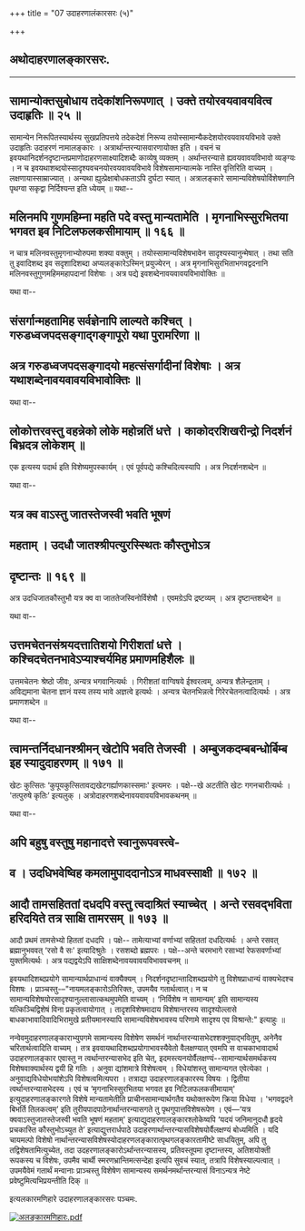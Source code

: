 +++
title = "07 उदाहरणालंकारसरः (५)"

+++


## अथोदाहरणालङ्कारसरः.

------------------------------------------------------------------------





## सामान्योक्तसुबोधाय तदेकांशनिरूपणात् । उक्ते तयोरवयवावयवित्व उदाहृतिः ॥ २५ ॥

सामान्येन निरूपितस्यार्थस्य सुखप्रतिपत्तये तदेकदेशं निरूप्य
तयोस्सामान्यैकदेशयोरवयवावयविभावे उक्ते उदाहृतिः उदाहरणं नामालङ्कारः ।
अत्रार्थान्तरन्यासवारणायोक्त इति । वचनं च
इवयथानिदर्शनदृष्टान्तप्रमाणोदाहरणसाक्ष्यादिशब्दैः काव्येषु व्यक्तम् ।
अर्थान्तरन्यासे ह्यवयवावयविभावो व्यङ्ग्यः । न च
इवयथाशब्दयोस्सादृश्यवचनयोरवयवावयविभावे विशेषसामान्यात्मके नास्ति
वृत्तिरिति वाच्यम् । लक्षणायास्साम्राज्यात् । अन्यथा
ह्युत्प्रेक्षाबोधकताऽपि दुर्घटा स्यात् । अत्रालङ्कारे
सामान्यविशेषयोर्विशेषणानि पृथग्वा सकृद्वा निर्दिश्यन्त इति ध्येयम् ॥
यथा--



## मलिनमपि गुणमहिम्ना महति पदे वस्तु मान्यतामेति । मृगनाभिस्सुरभितया भगवत इव निटिलफलकसीमायाम् ॥ १६६ ॥

न चात्र मलिनवस्तुमृगनाभ्योरुपमा शक्या वक्तुम् । तयोस्सामान्यविशेषभावेन
सादृश्यस्यानुन्मेषात् । तथा सति तु इवादिशब्द इव सदृशादिशब्दा
अप्यलङ्कारेऽस्मिन् प्रयुज्येरन् । अत्र मृगनाभिसुरभिताभगवद्वदनानि
मलिनवस्तुगुणमहिममहापदानां विशेषाः । अत्र पद्ये
इवशब्देनावयवावयविभावोक्तिः ॥

यथा वा--



## संसर्गान्महतामिह सर्वज्ञेनापि लाल्यते कश्चित् । गरुडध्वजपदसङ्गाद्गङ्गापूरो यथा पुरामरिणा ॥

## अत्र गरुडध्वजपदसङ्गादयो महत्संसर्गादीनां विशेषाः । अत्र यथाशब्देनावयवावयविभावोक्तिः ॥

यथा वा--



## लोकोत्तरवस्तु वहन्नेको लोके महोन्नतिं धत्ते । काकोदरशिखरीन्द्रो निदर्शनं बिभ्रदत्र लोकेशम् ॥

एक इत्यस्य पदार्थ इति विशेष्यमुपस्कार्यम् । एवं पूर्वपद्ये
कश्चिदित्यस्यापि । अत्र निदर्शनशब्देन ॥

यथा वा--



## यत्र क्व वाऽस्तु जातस्तेजस्वी भवति भूषणं

## महताम् । उदधौ जातश्श्रीपत्युरस्स्थितः कौस्तुभोऽत्र

## **दृष्टान्तः ॥ १६९ ॥**

अत्र उदधिजातकौस्तुभौ यत्र क्व वा जाततेजस्विनोर्विशेषौ । एवमग्रेऽपि
द्रष्टव्यम् । अत्र दृष्टान्तशब्देन ॥

यथा वा--



## उत्तमचेतनसंश्रयदत्तातिशयो गिरीशतां धत्ते । कश्चिदचेतनभावेऽप्याश्चर्यमिह प्रमाणमहिशैलः ॥

उत्तमचेतनः श्रेष्ठो जीवः, अन्यत्र भगवानित्यर्थः । गिरीशतां वाग्विषये
ईश्वरत्वम्, अन्यत्र शैलेन्द्रताम् । अविद्यमाना चेतना ज्ञानं यस्य तस्य
भावे अज्ञत्वे इत्यर्थः । अन्यत्र चेतनभिन्नत्वे गिरेरचेतनत्वादित्यर्थः ।
अत्र प्रमाणशब्देन ॥

यथा वा--



## त्वामन्तर्निदधानश्श्रीमन् खेटोपि भवति तेजस्वी । अम्बुजकदम्बबन्धोर्बिम्ब इह स्यादुदाहरणम् ॥ १७१ ॥

खेटः कुत्सितः ‘कुपूयकुत्सितावद्यखेटगर्ह्याणकास्समाः' इत्यमरः ।
पक्षे--खे अटतीति खेटः गगनचारीत्यर्थः । 'तत्पुरुषे कृतिः’ इत्यलुक् ।
अत्रोदाहरणशब्देनावयवावयविभावकथनम् ॥

यथा वा--



## अपि बहुषु वस्तुषु महानादत्ते स्वानुरूपवस्त्वे-

## व । उदधिभवेष्विह कमलामुपाददानोऽत्र माधवस्साक्षी ॥ १७२ ॥



## आदौ तामसहिततां दधदपि वस्तु त्वदाश्रितं स्याच्चेत् । अन्ते रसवद्भविता हरिदयिते तत्र साक्षि तामरसम् ॥ १७३ ॥

आदौ प्रथमं तामसेभ्यो हिततां दधदपि । पक्षे-- तामेत्याभ्यां वर्णाभ्यां
सहिततां दधदित्यर्थः । अन्ते रसवत् ब्रह्मानुभववत् ‘रसो वै सः'
इत्यादिश्रुतेः । रसशब्दो ब्रह्मपरः । पक्षे--अन्ते चरमभागे रसाभ्यां
रेफसवर्णाभ्यां युक्तमित्यर्थः । अत्र पद्यद्वयेऽपि
साक्षिशब्देनावयवावयविभाववचनम् ॥

इवयथादिशब्दप्रयोगे सामान्यार्थप्राधान्यं वाक्यैक्यम् ।
निदर्शनदृष्टान्तादिशब्दप्रयोगे तु विशेषप्राधान्यं वाक्यभेदश्च विशषः ।
प्राञ्चस्तु-–"नायमलङ्कारोऽतिरिक्तः, उपमयैव गतार्थत्वात्। न च
सामान्यविशेषयोरसादृश्यानुल्लासात्कथमुपमेति वाच्यम् । ‘निर्विशेष न
सामान्यम्’ इति सामान्यस्य यत्किञ्चिद्विशेषं विना प्रकृतत्वायोगात् ।
तादृशविशेषमादाय विशेषान्तरस्य सादृश्योल्लासे बाधकाभावादिवादिभिरामुखे
प्रतीयमानस्यापि सामान्यविशेषभावस्य परिणामे सादृश्य एव विश्रान्ते:"
इत्याहुः ॥

नन्वेवमुदाहरणालङ्काराभ्युपगमे सामान्यस्य विशेषेण समर्थनं
नार्थान्तरन्यासभेदश्शक्नुयाद्भवितुम्, अनेनैव चरितार्थत्वादिति वाच्यम् ।
तत्र इववायथादिशब्दप्रयोगाभावस्यैवेतो वैलक्षण्यात् एवमपि स वाचकाभावादार्थ
उदाहरणालङ्कार एवास्तु न त्वर्थान्तरन्यासभेद इति चेत्,
इदमस्त्यनयोर्वैलक्षण्यं--सामान्यार्थसमर्थकस्य विशेषवाक्यार्थस्य द्वयी हि
गतिः । अनुवा द्यांशमात्रे विशेषत्वम् । विधेयांशस्तु सामान्यगत एवेत्येका
। अनुवाद्यविधेयोभयांशेऽपि विशेषत्वमित्यपरा । तत्राद्या उदाहरणालङ्कारस्य
विषयः । द्वितीया त्वर्थान्तरन्यासभेदस्य । एवं च ‘मृगनाभिस्सुरभितया भगवत
इव निटिलफलकसीमायाम्' इत्युदाहरणालङ्कारगते विशेषे मान्यतामेतीति
प्राचीनसामान्यार्थगतैव यथोक्तरूपेण क्रिया विधेया । 'भगवद्वदने बिभर्ति
तिलकत्वम्’ इति तुरीयपादपाठेनार्थान्तरन्यासगते तु पृथगुपात्तविशेषरूपेण ।
एवं—‘यत्र क्ववाऽस्तुजातस्तेजस्वी भवति भूषणं महताम्'
इत्याद्युदाहरणालङ्कारश्लोकेष्वपि ‘यदयं जनिमानुदधौ हृदये प्रचकास्ति
कौस्तुभोऽच्युत ते’ इत्याद्युत्तरार्धपाठे
उदाहरणार्थान्तरन्यासविशेषयोर्वैलक्षण्यं बोध्यमिति । यदि चायमल्पो विशेषो
नार्थान्तरन्यासविशेषस्योदाहरणलङ्कारात्पृथगलङ्कारतामीष्टे साधयितुम्, अपि
तु तद्विशेषतामित्युच्येत, तदा उदहरणालङ्कारोऽर्थान्तरन्यासस्य,
प्रतिवस्तूपमा दृष्टान्तस्य, अतिशयोक्ती रूपकस्य च विशेषः, उपमैव चार्थी
स्मरणभ्रान्तिमत्सन्देहा इत्यपि सुवचं स्यात्, तत्रापि विशेषस्याल्पत्वात्
। उपमयैवेमं गतार्थं मन्वानाः प्राञ्चस्तु विशेषेण सामान्यस्य
समर्थनमर्थान्तरन्यासं विनाऽन्यत्र नेष्टे प्रवेष्टुमित्यभिप्रयन्तीति दिक्
॥

इत्यलकारमणिहारे उदाहरणालङ्कारसरः पञ्चमः.

[![अलङ्कारमणिहारः.pdf](//upload.wikimedia.org/wikisource/sa/thumb/3/3b/%E0%A4%85%E0%A4%B2%E0%A4%99%E0%A5%8D%E0%A4%95%E0%A4%BE%E0%A4%B0%E0%A4%AE%E0%A4%A3%E0%A4%BF%E0%A4%B9%E0%A4%BE%E0%A4%B0%E0%A4%83.pdf/page104-405px-%E0%A4%85%E0%A4%B2%E0%A4%99%E0%A5%8D%E0%A4%95%E0%A4%BE%E0%A4%B0%E0%A4%AE%E0%A4%A3%E0%A4%BF%E0%A4%B9%E0%A4%BE%E0%A4%B0%E0%A4%83.pdf.jpg)](/w/index.php?title=%E0%A4%B8%E0%A4%9E%E0%A5%8D%E0%A4%9A%E0%A4%BF%E0%A4%95%E0%A4%BE:%E0%A4%85%E0%A4%B2%E0%A4%99%E0%A5%8D%E0%A4%95%E0%A4%BE%E0%A4%B0%E0%A4%AE%E0%A4%A3%E0%A4%BF%E0%A4%B9%E0%A4%BE%E0%A4%B0%E0%A4%83.pdf&page=104)

